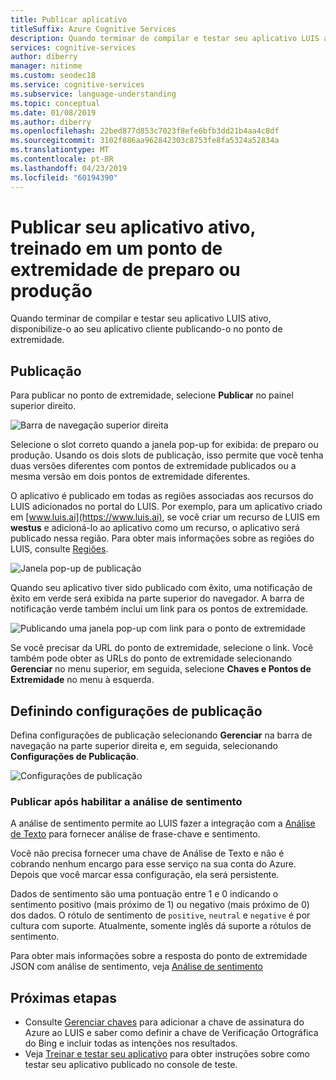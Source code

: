 ```yaml
---
title: Publicar aplicativo
titleSuffix: Azure Cognitive Services
description: Quando terminar de compilar e testar seu aplicativo LUIS ativo, disponibilize-o ao seu aplicativo cliente publicando-o no ponto de extremidade.
services: cognitive-services
author: diberry
manager: nitinme
ms.custom: seodec18
ms.service: cognitive-services
ms.subservice: language-understanding
ms.topic: conceptual
ms.date: 01/08/2019
ms.author: diberry
ms.openlocfilehash: 22bed877d853c7023f8efe6bfb3dd21b4aa4c8df
ms.sourcegitcommit: 3102f886aa962842303c8753fe8fa5324a52834a
ms.translationtype: MT
ms.contentlocale: pt-BR
ms.lasthandoff: 04/23/2019
ms.locfileid: "60194390"
---
```

# <a name="publish-your-active-trained-app-to-a-staging-or-production-endpoint"></a>Publicar seu aplicativo ativo, treinado em um ponto de extremidade de preparo ou produção

Quando terminar de compilar e testar seu aplicativo LUIS ativo, disponibilize-o ao seu aplicativo cliente publicando-o no ponto de extremidade. 

<a name="publish-your-trained-app-to-an-http-endpoint"></a>

## <a name="publishing"></a>Publicação

Para publicar no ponto de extremidade, selecione **Publicar** no painel superior direito. 

![Barra de navegação superior direita](./media/luis-how-to-publish-app/publish-top-nav-bar.png)

Selecione o slot correto quando a janela pop-up for exibida: de preparo ou produção. Usando os dois slots de publicação, isso permite que você tenha duas versões diferentes com pontos de extremidade publicados ou a mesma versão em dois pontos de extremidade diferentes. 

O aplicativo é publicado em todas as regiões associadas aos recursos do LUIS adicionados no portal do LUIS. Por exemplo, para um aplicativo criado em [www.luis.ai](https://www.luis.ai), se você criar um recurso de LUIS em **westus** e adicioná-lo ao aplicativo como um recurso, o aplicativo será publicado nessa região. Para obter mais informações sobre as regiões do LUIS, consulte [Regiões](luis-reference-regions.md).
 
![Janela pop-up de publicação](./media/luis-how-to-publish-app/publish-pop-up.png)

Quando seu aplicativo tiver sido publicado com êxito, uma notificação de êxito em verde será exibida na parte superior do navegador. A barra de notificação verde também inclui um link para os pontos de extremidade. 

![Publicando uma janela pop-up com link para o ponto de extremidade](./media/luis-how-to-publish-app/publish-success.png)

Se você precisar da URL do ponto de extremidade, selecione o link. Você também pode obter as URLs do ponto de extremidade selecionando **Gerenciar** no menu superior, em seguida, selecione **Chaves e Pontos de Extremidade** no menu à esquerda. 

## <a name="configuring-publish-settings"></a>Definindo configurações de publicação

Defina configurações de publicação selecionando **Gerenciar** na barra de navegação na parte superior direita e, em seguida, selecionando **Configurações de Publicação**. 

![Configurações de publicação](./media/luis-how-to-publish-app/publish-settings.png)

### <a name="publish-after-enabling-sentiment-analysis"></a>Publicar após habilitar a análise de sentimento

<a name="enable-sentiment-analysis"></a>

A análise de sentimento permite ao LUIS fazer a integração com a [Análise de Texto](https://azure.microsoft.com/services/cognitive-services/text-analytics/) para fornecer análise de frase-chave e sentimento. 

Você não precisa fornecer uma chave de Análise de Texto e não é cobrando nenhum encargo para esse serviço na sua conta do Azure. Depois que você marcar essa configuração, ela será persistente. 

Dados de sentimento são uma pontuação entre 1 e 0 indicando o sentimento positivo (mais próximo de 1) ou negativo (mais próximo de 0) dos dados. O rótulo de sentimento de `positive`, `neutral` e `negative` é por cultura com suporte. Atualmente, somente inglês dá suporte a rótulos de sentimento. 

Para obter mais informações sobre a resposta do ponto de extremidade JSON com análise de sentimento, veja [Análise de sentimento](luis-concept-data-extraction.md#sentiment-analysis)

## <a name="next-steps"></a>Próximas etapas

* Consulte [Gerenciar chaves](./luis-how-to-azure-subscription.md) para adicionar a chave de assinatura do Azure ao LUIS e saber como definir a chave de Verificação Ortográfica do Bing e incluir todas as intenções nos resultados.
* Veja [Treinar e testar seu aplicativo](luis-interactive-test.md) para obter instruções sobre como testar seu aplicativo publicado no console de teste.

